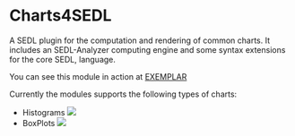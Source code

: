 # Charts4SEDL
A SEDL plugin for the computation and rendering of common charts. It includes an SEDL-Analyzer computing engine and some syntax extensions for the core SEDL, language.

You can see this module in action at [EXEMPLAR](https://exemplar.us.es/demo/ChartsDemoWorkspace)

Currently the modules supports the following types of charts:

* Histograms ![](https://www.dropbox.com/s/u7nhaz1yy694aux/Histogram.png?dl=1)
* BoxPlots   ![](https://www.dropbox.com/s/6cfkcu4gniuzzi3/BoxPlot.png?dl=1)
